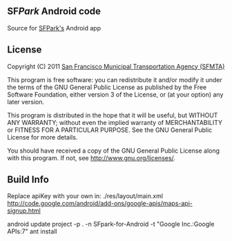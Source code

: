 SF*Park* Android code
------------
Source for [SFPark's][sfpark] Android app

License
-------
Copyright (C) 2011 [San Francisco Municipal Transportation Agency (SFMTA)][mta]

This program is free software: you can redistribute it and/or modify
it under the terms of the GNU General Public License as published by
the Free Software Foundation, either version 3 of the License, or
(at your option) any later version.

This program is distributed in the hope that it will be useful,
but WITHOUT ANY WARRANTY; without even the implied warranty of
MERCHANTABILITY or FITNESS FOR A PARTICULAR PURPOSE.	See the
GNU General Public License for more details.

You should have received a copy of the GNU General Public License
along with this program.	If not, see <http://www.gnu.org/licenses/>.

[sfpark]: http://sfpark.org
[mta]: http://www.sfmta.com/cms/home/sfmta.php

Build Info
----------
Replace apiKey with your own in: ./res/layout/main.xml
http://code.google.com/android/add-ons/google-apis/maps-api-signup.html

android update project -p . -n SFpark-for-Android -t "Google Inc.:Google APIs:7"
ant install
